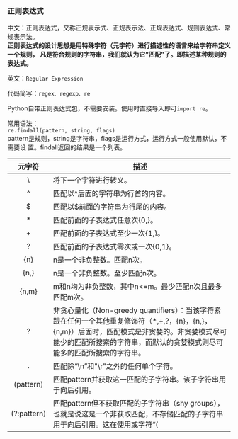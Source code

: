 ### 正则表达式
中文：正则表达式，又称正规表示式、正规表示法、正规表达式、规则表达式、常规表示法。  
**正则表达式的设计思想是用特殊字符（元字符）进行描述性的语言来给字符串定义一个规则，
凡是符合规则的字符串，我们就认为它“匹配”了。即描述某种规则的表达式。**

英文：`Regular Expression`

代码简写：`regex、regexp、re`
  
Python自带正则表达式包，不需要安装。使用时直接导入即可`import re`。  

常用语法：  
`re.findall(pattern, string, flags)`  
pattern是规则，string是字符串，flags是运行方式，运行方式一般使用默认，不需要设
置。findall返回的结果是一个列表。

|元字符|描述|
|:---:|---|
|\ |将下一个字符进行转义。|
|^|匹配以^后面的字符串为行首的内容。|
|$|匹配以$前面的字符串为行尾的内容。|
|*|匹配前面的子表达式任意次{0,}。|
|+|匹配前面的子表达式至少一次{1,}。|
|?|匹配前面的子表达式零次或一次{0,1}。|
|{n}|n是一个非负整数。匹配n次。|
|{n,}|n是一个非负整数。至少匹配n次。|
|{n,m}|m和n均为非负整数，其中n<=m。最少匹配n次且最多匹配m次。|
|?|非贪心量化（Non-greedy quantifiers）：当该字符紧跟在任何一个其他重复修饰符（*,+,?，{n}，{n,}，{n,m}）后面时，匹配模式是非贪婪的。非贪婪模式尽可能少的匹配所搜索的字符串，而默认的贪婪模式则尽可能多的匹配所搜索的字符串。|
|.|匹配除“\n”和"\r"之外的任何单个字符。|
|(pattern)|匹配pattern并获取这一匹配的子字符串。该子字符串用于向后引用。|
|(?:pattern)|匹配pattern但不获取匹配的子字符串（shy groups），也就是说这是一个非获取匹配，不存储匹配的子字符串用于向后引用。这在使用或字符“(|)”来组合一个模式的各个部分是很有用的。|





